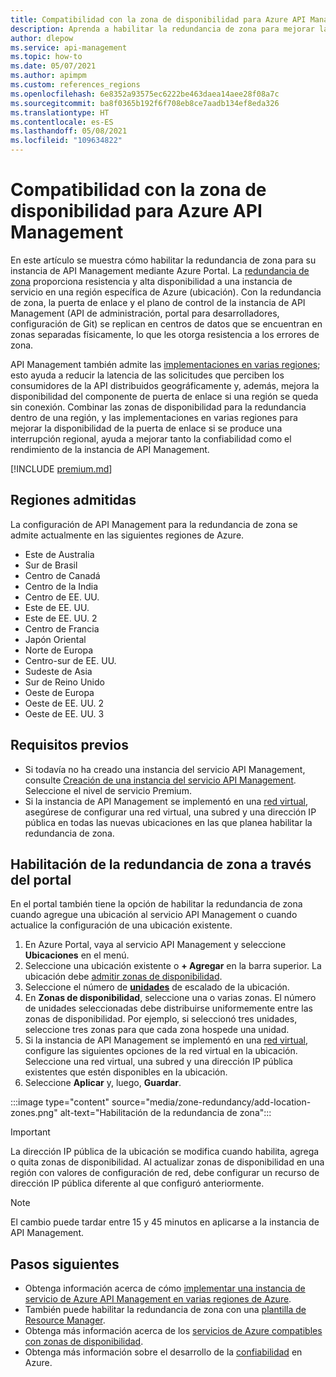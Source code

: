 ```yaml
---
title: Compatibilidad con la zona de disponibilidad para Azure API Management
description: Aprenda a habilitar la redundancia de zona para mejorar la resistencia de la instancia de servicio de Azure API Management en una región.
author: dlepow
ms.service: api-management
ms.topic: how-to
ms.date: 05/07/2021
ms.author: apimpm
ms.custom: references_regions
ms.openlocfilehash: 6e8352a93575ec6222be463daea14aee28f08a7c
ms.sourcegitcommit: ba8f0365b192f6f708eb8ce7aadb134ef8eda326
ms.translationtype: HT
ms.contentlocale: es-ES
ms.lasthandoff: 05/08/2021
ms.locfileid: "109634822"
---
```

# <a name="availability-zone-support-for-azure-api-management"></a>Compatibilidad con la zona de disponibilidad para Azure API Management 

En este artículo se muestra cómo habilitar la redundancia de zona para su instancia de API Management mediante Azure Portal. La [redundancia de zona](../availability-zones/az-overview.md#availability-zones) proporciona resistencia y alta disponibilidad a una instancia de servicio en una región específica de Azure (ubicación). Con la redundancia de zona, la puerta de enlace y el plano de control de la instancia de API Management (API de administración, portal para desarrolladores, configuración de Git) se replican en centros de datos que se encuentran en zonas separadas físicamente, lo que les otorga resistencia a los errores de zona. 

API Management también admite las [implementaciones en varias regiones](api-management-howto-deploy-multi-region.md); esto ayuda a reducir la latencia de las solicitudes que perciben los consumidores de la API distribuidos geográficamente y, además, mejora la disponibilidad del componente de puerta de enlace si una región se queda sin conexión. Combinar las zonas de disponibilidad para la redundancia dentro de una región, y las implementaciones en varias regiones para mejorar la disponibilidad de la puerta de enlace si se produce una interrupción regional, ayuda a mejorar tanto la confiabilidad como el rendimiento de la instancia de API Management.

[!INCLUDE [premium.md](../../includes/api-management-availability-premium.md)]

## <a name="supported-regions"></a>Regiones admitidas

La configuración de API Management para la redundancia de zona se admite actualmente en las siguientes regiones de Azure.

* Este de Australia
* Sur de Brasil
* Centro de Canadá
* Centro de la India
* Centro de EE. UU.
* Este de EE. UU.
* Este de EE. UU. 2
* Centro de Francia
* Japón Oriental
* Norte de Europa
* Centro-sur de EE. UU.
* Sudeste de Asia
* Sur de Reino Unido
* Oeste de Europa
* Oeste de EE. UU. 2
* Oeste de EE. UU. 3

## <a name="prerequisites"></a>Requisitos previos

* Si todavía no ha creado una instancia del servicio API Management, consulte [Creación de una instancia del servicio API Management](get-started-create-service-instance.md). Seleccione el nivel de servicio Premium.
* Si la instancia de API Management se implementó en una [red virtual](api-management-using-with-vnet.md), asegúrese de configurar una red virtual, una subred y una dirección IP pública en todas las nuevas ubicaciones en las que planea habilitar la redundancia de zona.

## <a name="enable-zone-redundancy---portal"></a>Habilitación de la redundancia de zona a través del portal

En el portal también tiene la opción de habilitar la redundancia de zona cuando agregue una ubicación al servicio API Management o cuando actualice la configuración de una ubicación existente.

1. En Azure Portal, vaya al servicio API Management y seleccione **Ubicaciones** en el menú.
1. Seleccione una ubicación existente o **+ Agregar** en la barra superior. La ubicación debe [admitir zonas de disponibilidad](#supported-regions).
1. Seleccione el número de **[unidades](upgrade-and-scale.md)** de escalado de la ubicación.
1. En **Zonas de disponibilidad**, seleccione una o varias zonas. El número de unidades seleccionadas debe distribuirse uniformemente entre las zonas de disponibilidad. Por ejemplo, si seleccionó tres unidades, seleccione tres zonas para que cada zona hospede una unidad.
1. Si la instancia de API Management se implementó en una [red virtual](api-management-using-with-vnet.md), configure las siguientes opciones de la red virtual en la ubicación. Seleccione una red virtual, una subred y una dirección IP pública existentes que estén disponibles en la ubicación.
1. Seleccione **Aplicar** y, luego, **Guardar**.

:::image type="content" source="media/zone-redundancy/add-location-zones.png" alt-text="Habilitación de la redundancia de zona":::

> [!IMPORTANT]
> La dirección IP pública de la ubicación se modifica cuando habilita, agrega o quita zonas de disponibilidad. Al actualizar zonas de disponibilidad en una región con valores de configuración de red, debe configurar un recurso de dirección IP pública diferente al que configuró anteriormente.

> [!NOTE]
> El cambio puede tardar entre 15 y 45 minutos en aplicarse a la instancia de API Management.

## <a name="next-steps"></a>Pasos siguientes

* Obtenga información acerca de cómo [implementar una instancia de servicio de Azure API Management en varias regiones de Azure](api-management-howto-deploy-multi-region.md).
* También puede habilitar la redundancia de zona con una [plantilla de Resource Manager](https://github.com/Azure/azure-quickstart-templates/tree/master/101-api-management-simple-zones).
* Obtenga más información acerca de los [servicios de Azure compatibles con zonas de disponibilidad](../availability-zones/az-region.md).
* Obtenga más información sobre el desarrollo de la [confiabilidad](/azure/architecture/framework/resiliency/overview) en Azure.